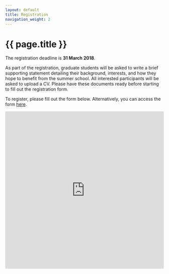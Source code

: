 ```yaml
---
layout: default
title: Registration
navigation_weight: 2
---
```


# {{ page.title }}

The registration deadline is **31 March 2018**.

As part of the registration, graduate students will be asked to write a brief supporting statement detailing their background, interests, and how they hope to benefit from the summer school.
All interested participants will be asked to upload a CV. Please have these documents ready before starting to fill out the registration form.

To register, please fill out the form below. 
Alternatively, you can access the form [here](https://docs.google.com/forms/d/e/1FAIpQLSdOalF3GWJZr7Cy7l0QBpabVgEKpsF3zUGmFtvHXrlpLeTJ6g/viewform?usp=sf_link).

<iframe src="https://docs.google.com/forms/d/e/1FAIpQLSdOalF3GWJZr7Cy7l0QBpabVgEKpsF3zUGmFtvHXrlpLeTJ6g/viewform?embedded=true" width="100%" height="500" frameborder="0" marginheight="0" marginwidth="0">Loading...</iframe>
